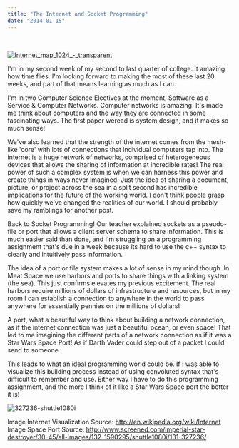 ```yaml
---
title: "The Internet and Socket Programming"
date: "2014-01-15"
---
```


 

[![Internet_map_1024_-_transparent](images/Internet_map_1024_-_transparent-300x300.png)](http://timmyreilly.azurewebsites.net/wp-content/uploads/2014/01/Internet_map_1024_-_transparent.png)

I'm in my second week of my second to last quarter of college. It amazing how time flies. I'm looking forward to making the most of these last 20 weeks, and part of that means learning as much as I can.

I'm in two Computer Science Electives at the moment, Software as a Service & Computer Networks. Computer networks is amazing. It's made me think about computers and the way they are connected in some fascinating ways. The first paper weread is system design, and it makes so much sense!

We've also learned that the strength of the internet comes from the mesh-like 'core' with lots of connections that individual computers tap into. The internet is a huge network of networks, comprised of heterogeneous devices that allows the sharing of information at incredible rates! The real power of such a complex system is when we can harness this power and create things in ways never imagined. Just the idea of sharing a document, picture, or project across the sea in a split second has incredible implications for the future of the working world. I don't think people grasp how quickly we've changed the realities of our world. I should probably save my ramblings for another post.

Back to Socket Programming! Our teacher explained sockets as a pseudo-file or port that allows a client server schema to share information. This is much easier said than done, and I'm struggling on a programming assignment that's due in a week because its hard to use the c++ syntax to clearly and intuitively pass information.

The idea of a port or file system makes a lot of sense in my mind though. In Meat Space we use harbors and ports to share things with a linking system (the sea). This just confirms elevates my previous excitement. The real harbors require millions of dollars of infrastructure and resources, but in my room I can establish a connection to anywhere in the world to pass anywhere for essentially pennies on the millions of dollars!

A port, what a beautiful way to think about building a network connection, as if the internet connection was just a beautiful ocean, or even space! That led to me imagining the different parts of a network connection as if it was a Star Wars Space Port! As if Darth Vader could step out of a packet I could send to someone.

This leads to what an ideal programming world could be. If I was able to visualize this building process instead of using convoluted syntax that's difficult to remember and use. Either way I have to do this programming assignment, and the more I think of it like a Star Wars Space port the better it is!

![327236-shuttle1080i](images/327236-shuttle1080i-300x127.jpg)

[](http://en.wikipedia.org/wiki/Internet "Image Internet Visualization")Image Internet Visualization Source: http://en.wikipedia.org/wiki/Internet Image Space Port Source: http://www.screened.com/imperial-star-destroyer/30-45/all-images/132-1590295/shuttle1080i/131-327236/ [](http://www.screened.com/imperial-star-destroyer/30-45/all-images/132-1590295/shuttle1080i/131-327236/ "Image Space Port Source")

